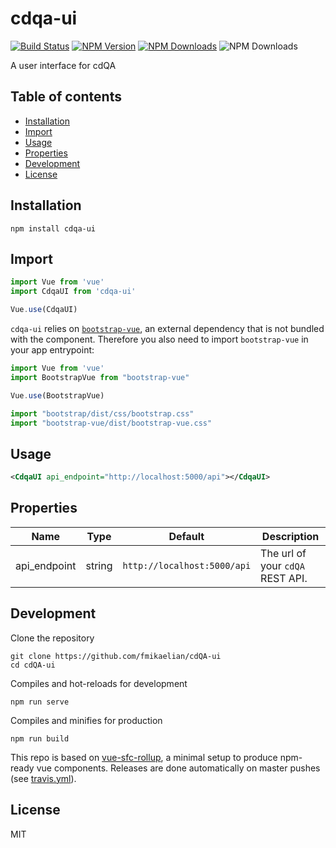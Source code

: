 # cdqa-ui

[![Build Status](https://travis-ci.com/fmikaelian/cdQA-ui.svg?token=Vzy9RRKRZ41ynd9q2BRX&branch=master)](https://travis-ci.com/fmikaelian/cdQA-ui)
[![NPM Version](https://img.shields.io/npm/v/cdqa-ui.svg)](https://www.npmjs.com/package/cdqa-ui)
[![NPM Downloads](https://img.shields.io/npm/dm/cdqa-ui.svg)](https://www.npmjs.com/package/cdqa-ui)
![NPM Downloads](https://img.shields.io/npm/l/cdqa-ui.svg)

A user interface for cdQA

## Table of contents <!-- omit in toc -->

- [Installation](#installation)
- [Import](#import)
- [Usage](#usage)
- [Properties](#properties)
- [Development](#development)
- [License](#license)

## Installation

```shell
npm install cdqa-ui
```

## Import

```javascript
import Vue from 'vue'
import CdqaUI from 'cdqa-ui'

Vue.use(CdqaUI)
```

`cdqa-ui` relies on [`bootstrap-vue`](https://bootstrap-vue.js.org/), an external dependency that is not bundled with the component. Therefore you also need to import `bootstrap-vue` in your app entrypoint:

```javascript
import Vue from 'vue'
import BootstrapVue from "bootstrap-vue"

Vue.use(BootstrapVue)

import "bootstrap/dist/css/bootstrap.css"
import "bootstrap-vue/dist/bootstrap-vue.css"
```

## Usage

```xml
<CdqaUI api_endpoint="http://localhost:5000/api"></CdqaUI>
```

## Properties

| Name            | Type              | Default     | Description                        |
| ---             | ---               | ---         | ---                                |
| api_endpoint           | string           | `http://localhost:5000/api`       | The url of your `cdQA` REST API. |

## Development

Clone the repository

```shell
git clone https://github.com/fmikaelian/cdQA-ui
cd cdQA-ui
```

Compiles and hot-reloads for development

```shell
npm run serve
```

Compiles and minifies for production

```shell
npm run build
```

This repo is based on [vue-sfc-rollup](https://github.com/team-innovation/vue-sfc-rollup), a minimal setup to produce npm-ready vue components. Releases are done automatically on master pushes (see [travis.yml](travis.yml)).

## License

MIT